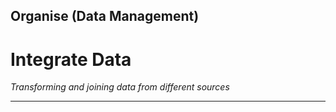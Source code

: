 ## Organise (Data Management)

# Integrate Data 

_Transforming and joining data from different sources_

____


